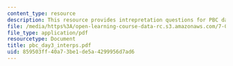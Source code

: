 ```yaml
---
content_type: resource
description: This resource provides intrepretation questions for PBC day 3.
file: /media/https%3A/open-learning-course-data-rc.s3.amazonaws.com/7-02-experimental-biology-communication-spring-2005/859503ff40a73be1de5a4299956d7ad6_pbc_day3_interps.pdf
file_type: application/pdf
resourcetype: Document
title: pbc_day3_interps.pdf
uid: 859503ff-40a7-3be1-de5a-4299956d7ad6
---
```

